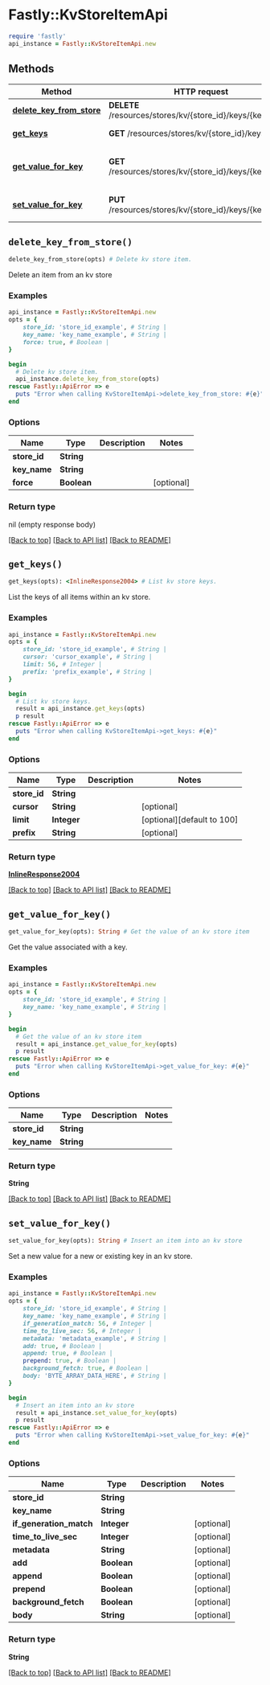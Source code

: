 # Fastly::KvStoreItemApi


```ruby
require 'fastly'
api_instance = Fastly::KvStoreItemApi.new
```

## Methods

| Method | HTTP request | Description |
| ------ | ------------ | ----------- |
| [**delete_key_from_store**](KvStoreItemApi.md#delete_key_from_store) | **DELETE** /resources/stores/kv/{store_id}/keys/{key_name} | Delete kv store item. |
| [**get_keys**](KvStoreItemApi.md#get_keys) | **GET** /resources/stores/kv/{store_id}/keys | List kv store keys. |
| [**get_value_for_key**](KvStoreItemApi.md#get_value_for_key) | **GET** /resources/stores/kv/{store_id}/keys/{key_name} | Get the value of an kv store item |
| [**set_value_for_key**](KvStoreItemApi.md#set_value_for_key) | **PUT** /resources/stores/kv/{store_id}/keys/{key_name} | Insert an item into an kv store |


## `delete_key_from_store()`

```ruby
delete_key_from_store(opts) # Delete kv store item.
```

Delete an item from an kv store

### Examples

```ruby
api_instance = Fastly::KvStoreItemApi.new
opts = {
    store_id: 'store_id_example', # String | 
    key_name: 'key_name_example', # String | 
    force: true, # Boolean | 
}

begin
  # Delete kv store item.
  api_instance.delete_key_from_store(opts)
rescue Fastly::ApiError => e
  puts "Error when calling KvStoreItemApi->delete_key_from_store: #{e}"
end
```

### Options

| Name | Type | Description | Notes |
| ---- | ---- | ----------- | ----- |
| **store_id** | **String** |  |  |
| **key_name** | **String** |  |  |
| **force** | **Boolean** |  | [optional] |

### Return type

nil (empty response body)

[[Back to top]](#) [[Back to API list]](../../README.md#endpoints)
[[Back to README]](../../README.md)
## `get_keys()`

```ruby
get_keys(opts): <InlineResponse2004> # List kv store keys.
```

List the keys of all items within an kv store.

### Examples

```ruby
api_instance = Fastly::KvStoreItemApi.new
opts = {
    store_id: 'store_id_example', # String | 
    cursor: 'cursor_example', # String | 
    limit: 56, # Integer | 
    prefix: 'prefix_example', # String | 
}

begin
  # List kv store keys.
  result = api_instance.get_keys(opts)
  p result
rescue Fastly::ApiError => e
  puts "Error when calling KvStoreItemApi->get_keys: #{e}"
end
```

### Options

| Name | Type | Description | Notes |
| ---- | ---- | ----------- | ----- |
| **store_id** | **String** |  |  |
| **cursor** | **String** |  | [optional] |
| **limit** | **Integer** |  | [optional][default to 100] |
| **prefix** | **String** |  | [optional] |

### Return type

[**InlineResponse2004**](InlineResponse2004.md)

[[Back to top]](#) [[Back to API list]](../../README.md#endpoints)
[[Back to README]](../../README.md)
## `get_value_for_key()`

```ruby
get_value_for_key(opts): String # Get the value of an kv store item
```

Get the value associated with a key.

### Examples

```ruby
api_instance = Fastly::KvStoreItemApi.new
opts = {
    store_id: 'store_id_example', # String | 
    key_name: 'key_name_example', # String | 
}

begin
  # Get the value of an kv store item
  result = api_instance.get_value_for_key(opts)
  p result
rescue Fastly::ApiError => e
  puts "Error when calling KvStoreItemApi->get_value_for_key: #{e}"
end
```

### Options

| Name | Type | Description | Notes |
| ---- | ---- | ----------- | ----- |
| **store_id** | **String** |  |  |
| **key_name** | **String** |  |  |

### Return type

**String**

[[Back to top]](#) [[Back to API list]](../../README.md#endpoints)
[[Back to README]](../../README.md)
## `set_value_for_key()`

```ruby
set_value_for_key(opts): String # Insert an item into an kv store
```

Set a new value for a new or existing key in an kv store.

### Examples

```ruby
api_instance = Fastly::KvStoreItemApi.new
opts = {
    store_id: 'store_id_example', # String | 
    key_name: 'key_name_example', # String | 
    if_generation_match: 56, # Integer | 
    time_to_live_sec: 56, # Integer | 
    metadata: 'metadata_example', # String | 
    add: true, # Boolean | 
    append: true, # Boolean | 
    prepend: true, # Boolean | 
    background_fetch: true, # Boolean | 
    body: 'BYTE_ARRAY_DATA_HERE', # String | 
}

begin
  # Insert an item into an kv store
  result = api_instance.set_value_for_key(opts)
  p result
rescue Fastly::ApiError => e
  puts "Error when calling KvStoreItemApi->set_value_for_key: #{e}"
end
```

### Options

| Name | Type | Description | Notes |
| ---- | ---- | ----------- | ----- |
| **store_id** | **String** |  |  |
| **key_name** | **String** |  |  |
| **if_generation_match** | **Integer** |  | [optional] |
| **time_to_live_sec** | **Integer** |  | [optional] |
| **metadata** | **String** |  | [optional] |
| **add** | **Boolean** |  | [optional] |
| **append** | **Boolean** |  | [optional] |
| **prepend** | **Boolean** |  | [optional] |
| **background_fetch** | **Boolean** |  | [optional] |
| **body** | **String** |  | [optional] |

### Return type

**String**

[[Back to top]](#) [[Back to API list]](../../README.md#endpoints)
[[Back to README]](../../README.md)
